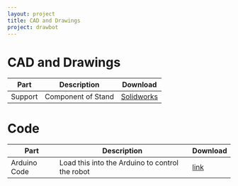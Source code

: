 ```yaml
---
layout: project
title: CAD and Drawings
project: drawbot
---
```


CAD and Drawings
==========

<table class="table table-striped table-bordered">
	<thead>
		<tr>
			<th>Part</th>
			<th>Description</th>
			<th>Download</th>	
		</tr>
	</thead>
	<tbody>
		<tr>
			<td>Support</td>
			<td>Component of Stand</td>
			<td>
				<a target="_blank" href="/downloads/pipettebot/support.SLDPRT">Solidworks</a>
			</td>
		</tr>
	</tbody>
</table>



Code
==========

<table class="table table-striped table-bordered">
	<thead>
		<tr>
			<th>Part</th>
			<th>Description</th>
			<th>Download</th>	
		</tr>
	</thead>
	<tbody>
		<tr>
			<td>Arduino Code</td>
			<td>Load this into the Arduino to control the robot</td>
			<td>
				<a target="_blank" href="/downloads/pipettebot/PipettebotCode.ino">link</a>
			</td>
		</tr>
	</tbody>
</table>